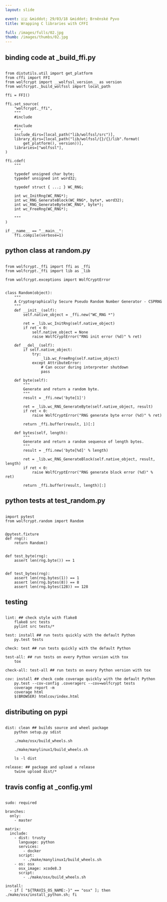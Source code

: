```yaml
---
layout: slide

event: 🇨🇿 &middot; 29/03/18 &middot; Brněnské Pyvo
title: Wrapping C libraries with CFFI

full: /images/fulls/02.jpg
thumb: /images/thumbs/02.jpg
---
```


<section data-markdown data-transition="none"><script type="text/template">
  {% include img.html src="logos/pyvo.png" width="25%" %}

  ## Brněnské Pyvo

  ### Wrapping C libraries with CFFI

  <br>

  March 29, 2018
</script></section>

<section data-markdown data-transition="none"><script type="text/template">
  ## Who am I ?

  <div class="row">
    <div class="column">
      {% include img.html src="logos/avatar.png" width="90%" %}
    </div>
    <div class="column">
      <br><br><br><br>
      <h3>Moisés Guimarães</h3>
      <ul>
        <li>Software engineer&nbsp;&nbsp;&nbsp;&nbsp;&nbsp;&nbsp;&nbsp;&nbsp;&nbsp;&nbsp;&nbsp;&nbsp;&nbsp;&nbsp;&nbsp;</li>
        <li>Infosec specialist</li>
      </ul>
    </div>
  </div>
</script></section>

<section data-markdown data-transition="none"><script type="text/template">
  ## Who am I ?

  <div class="row">
    <div class="column">
      {% include img.html src="logos/avatulhu.png" width="90%" %}
    </div>
    <div class="column">
      <br><br><br><br>
      <h3>Moisés Guimarães</h3>
      <ul>
        <li>Software engineer&nbsp;&nbsp;&nbsp;&nbsp;&nbsp;&nbsp;&nbsp;&nbsp;&nbsp;&nbsp;&nbsp;&nbsp;&nbsp;&nbsp;&nbsp;</li>
        <li>Infosec specialist</li>
        <li>And many other things <font color="#00CC00">(;,;)</font></li>
      </ul>
    </div>
  </div>
</script></section>

<section data-markdown data-transition="none"><script type="text/template">
  ## Where am I from ?

  <div class="row">
    <div class="column">
      {% include img.html src="logos/jampa.png" width="90%" %}
    </div>
    <div class="column">
      <br><br><br><br>
      <h2>🇧🇷 Brasil</h2>
      <h3>João Pessoa - PB</h3>
    </div>
  </div>
</script></section>

<section data-markdown data-transition="none"><script type="text/template">
  ## Where am I from ?

  <div class="row">
    <div class="column">
      {% include img.html src="logos/jampa-centro.png" width="90%" %}
    </div>
    <div class="column">
      <br><br><br><br>
      <h2>🇧🇷 Brasil</h2>
      <h3>João Pessoa - PB</h3>
    </div>
  </div>
</script></section>

<section data-markdown data-transition="none"><script type="text/template">
  ## Where am I from ?

  <div class="row">
    <div class="column">
      {% include img.html src="logos/jampa-praia.png" width="90%" %}
    </div>
    <div class="column">
      <br><br><br><br>
      <h2>🇧🇷 Brasil</h2>
      <h3>João Pessoa - PB</h3>
    </div>
  </div>
</script></section>

<section data-markdown data-transition="none"><script type="text/template">
  # Why are we
  # here _TODAY_ ?
</script></section>

<section data-markdown data-transition="none"><script type="text/template">
  # we ❤️ 🐍&nbsp;&nbsp;
</script></section>
<section data-markdown data-transition="none"><script type="text/template">
  # we ❤️ 🍺&nbsp;&nbsp;
</script></section>

<section data-markdown data-transition="none"><script type="text/template">
  ## the problem

  <br>

  - Some libraries are written in C/C++

  - But we ❤️ 🐍 and **want to** code in 🐍
</script></section>

<section data-markdown data-transition="none"><script type="text/template">
  ## the options

  <br>

  [ CPython | ctypes | cffi | Cython ]
</script></section>

<section data-markdown data-transition="none"><script type="text/template">
  ## the choice

  <br>

  [ CPython | ctypes | **cffi** | Cython ]
</script></section>

<section data-markdown data-transition="none"><script type="text/template">
  ## where to start

  <br>

  {% include img.html src="logos/cookie.png" width="60%" %}
</script></section>

<section data-markdown data-transition="none"><script type="text/template">
  # the solution
</script></section>

<section data-transition="none">
<h2>binding code at _build_ffi.py</h2>

<pre><code class="python" data-trim data-noescape>
from distutils.util import get_platform
from cffi import FFI
from wolfcrypt import __wolfssl_version__ as version
from wolfcrypt._build_wolfssl import local_path

ffi = FFI()

ffi.set_source(
    "wolfcrypt._ffi",
    """
    #include <wolfssl/options.h>

    #include <wolfssl/wolfcrypt/random.h>
    """,
    include_dirs=[local_path("lib/wolfssl/src")],
    library_dirs=[local_path("lib/wolfssl/{}/{}/lib".format(
        get_platform(), version))],
    libraries=["wolfssl"],
)

ffi.cdef(
    """

    typedef unsigned char byte;
    typedef unsigned int word32;

    typedef struct { ...; } WC_RNG;

    int wc_InitRng(WC_RNG*);
    int wc_RNG_GenerateBlock(WC_RNG*, byte*, word32);
    int wc_RNG_GenerateByte(WC_RNG*, byte*);
    int wc_FreeRng(WC_RNG*);

    """
)

if __name__ == "__main__":
    ffi.compile(verbose=1)
</code></pre>
</section>

<section data-transition="none">
<h2>python class at random.py</h2>

<pre><code class="python" data-trim data-noescape>
from wolfcrypt._ffi import ffi as _ffi
from wolfcrypt._ffi import lib as _lib

from wolfcrypt.exceptions import WolfCryptError


class Random(object):
    """
    A Cryptographically Secure Pseudo Random Number Generator - CSPRNG
    """
    def __init__(self):
        self.native_object = _ffi.new("WC_RNG *")

        ret = _lib.wc_InitRng(self.native_object)
        if ret < 0:
            self.native_object = None
            raise WolfCryptError("RNG init error (%d)" % ret)

    def __del__(self):
        if self.native_object:
            try:
                _lib.wc_FreeRng(self.native_object)
            except AttributeError:
                # Can occur during interpreter shutdown
                pass

    def byte(self):
        """
        Generate and return a random byte.
        """
        result = _ffi.new('byte[1]')

        ret = _lib.wc_RNG_GenerateByte(self.native_object, result)
        if ret < 0:
            raise WolfCryptError("RNG generate byte error (%d)" % ret)

        return _ffi.buffer(result, 1)[:]

    def bytes(self, length):
        """
        Generate and return a random sequence of length bytes.
        """
        result = _ffi.new('byte[%d]' % length)

        ret = _lib.wc_RNG_GenerateBlock(self.native_object, result, length)
        if ret < 0:
            raise WolfCryptError("RNG generate block error (%d)" % ret)

        return _ffi.buffer(result, length)[:]
</code></pre>
</section>

<section data-transition="none">
<h2>python tests at test_random.py</h2>

<pre><code class="python" data-trim data-noescape>
import pytest
from wolfcrypt.random import Random


@pytest.fixture
def rng():
    return Random()


def test_byte(rng):
    assert len(rng.byte()) == 1


def test_bytes(rng):
    assert len(rng.bytes(1)) == 1
    assert len(rng.bytes(8)) == 8
    assert len(rng.bytes(128)) == 128
</code></pre>
</section>

<section data-transition="none">
<h2>testing</h2>

<pre><code class="yaml" data-trim data-noescape>
lint: ## check style with flake8
	flake8 src tests
	pylint src tests/*

test: install ## run tests quickly with the default Python
	py.test tests

check: test ## run tests quickly with the default Python

test-all: ## run tests on every Python version with tox
	tox

check-all: test-all ## run tests on every Python version with tox

cov: install ## check code coverage quickly with the default Python
	py.test --cov-config .coveragerc --cov=wolfcrypt tests
	coverage report -m
	coverage html
	$(BROWSER) htmlcov/index.html
</code></pre>
</section>

<section data-transition="none">
<h2>distributing on pypi</h2>

<pre><code class="yaml" data-trim data-noescape>
dist: clean ## builds source and wheel package
	python setup.py sdist
	
	./make/osx/build_wheels.sh

	./make/manylinux1/build_wheels.sh

	ls -l dist

release: ## package and upload a release
	twine upload dist/*
</code></pre>
</section>

<section data-transition="none">
<h2>travis config at _config.yml</h2>

<pre><code class="yaml" data-trim data-noescape>
sudo: required

branches:
  only:
    - master

matrix:
  include:
    - dist: trusty
      language: python
      services:
        - docker
      script:
        - ./make/manylinux1/build_wheels.sh
    - os: osx
      osx_image: xcode8.3
      script:
        - ./make/osx/build_wheels.sh

install:
  - if [ "${TRAVIS_OS_NAME:-}" == "osx" ]; then ./make/osx/install_python.sh; fi
</code></pre>
</section>

<section data-markdown data-transition="none"><script type="text/template">
  # Thanks

  ## and lets 🍺
</script></section>